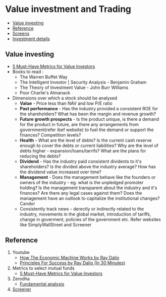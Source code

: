 
# Value investment and Trading

- [Value investing](#value-investing)
- [Reference](#reference)
- [Screens](https://github.com/rohan193/Beating-Nifty/tree/master/Screens)
- [Investment details](https://github.com/rohan193/Beating-Nifty/tree/master/Investment%20details)

## Value investing

- [5 Must-Have Metrics for Value Investors](https://www.investopedia.com/articles/fundamental-analysis/09/five-must-have-metrics-value-investors.asp)
- Books to read :
  - The Warren Buffet Way
  - The Intelligent Investor | Security Analysis - Benjamin Graham
  - The Theory of Investment Value - John Burr Williams
  - Poor Charlie's Almanack
- Dimensions over which a stock should be analysed
  - **Value** - Price less than NAV and low P/E ratio
  - **Past performance** - Has the industry provided a consistent ROE for the shareholders? What has been the margin and revenue growth?
  - **Future growth prospects** - Is the product unique, is there a demand for the product in future, are there any arrangements from government(refer ibef website) to fuel the demand or support the finances? Competition levels?
  - **Health** - What are the level of debts? Is the current cash reserve enough to cover the debts or current liabilities? Why are the level of debts higher - expansion/loans/tarrifs? What are the plans for reducing the debts?
  - **Dividend** - Has the industry paid consistent dividents to it's shareholders? Is the divided above the industry average? How has the dividend value increased over time?
  - **Management** - Does the management behave like the founders or owners of the industry - eg. what is the unpledged promoter holding? Is the management transparent about the industry and it's finances? Are there any legal cases against them? Does the management have an outlook to capitalize the institutional changes? Candor
  - Consistently track news - derectly or indirectly related to the industry, movements in the global market, introduction of tariffs, change in goverment, policies of the government etc. Refer websites like SimplyWallStreet and Screener


## Reference 
1. Youtube
    - [How The Economic Machine Works by Ray Dalio](https://www.youtube.com/watch?v=PHe0bXAIuk0)
    - [Principles For Success by Ray Dalio (In 30 Minutes)](https://www.youtube.com/watch?v=B9XGUpQZY38)
2. Metrics to select mutual funds
    - [5 Must-Have Metrics for Value Investors](https://www.investopedia.com/articles/fundamental-analysis/09/five-must-have-metrics-value-investors.asp) 
3. Zerodha
    - [Fundamental analysis](https://zerodha.com/varsity/)
4. [Screener](https://www.screener.in/)
